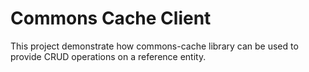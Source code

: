 # Commons Cache Client

This project demonstrate how commons-cache library can be used to provide CRUD operations on a
reference entity.
